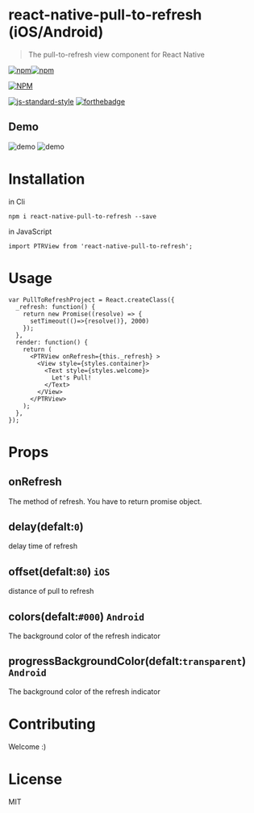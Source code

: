# react-native-pull-to-refresh (iOS/Android)
> The pull-to-refresh view component for React Native

[![npm](https://img.shields.io/npm/v/react-native-pull-to-refresh.svg)]()[![npm](https://img.shields.io/npm/l/react-native-pull-to-refresh.svg)]()


[![NPM](https://nodei.co/npm/react-native-pull-to-refresh.png?downloads=true&downloadRank=true&stars=true)](https://nodei.co/npm/react-native-pull-to-refresh/)

[![js-standard-style](https://cdn.rawgit.com/feross/standard/master/badge.svg)](https://github.com/feross/standard) [![forthebadge](http://forthebadge.com/images/badges/uses-js.svg)](http://forthebadge.com)

Demo
---
![demo](./doc/arrow_update_demo.gif)
![demo](./doc/android_demo.gif)

# Installation

in Cli

```
npm i react-native-pull-to-refresh --save
```

in JavaScript

```
import PTRView from 'react-native-pull-to-refresh';
```

# Usage

```
var PullToRefreshProject = React.createClass({
  _refresh: function() {
    return new Promise((resolve) => {
      setTimeout(()=>{resolve()}, 2000)
    });
  },
  render: function() {
    return (
      <PTRView onRefresh={this._refresh} >
        <View style={styles.container}>
          <Text style={styles.welcome}>
            Let's Pull!
          </Text>
        </View>
      </PTRView>
    );
  },
});
```
# Props

## onRefresh
The method of refresh. You have to return promise object.

## delay(defalt:`0`)
delay time of refresh

## offset(defalt:`80`) `iOS`
distance of pull to refresh

## colors(defalt:`#000`) `Android`
The background color of the refresh indicator

## progressBackgroundColor(defalt:`transparent`) `Android`
The background color of the refresh indicator
# Contributing
Welcome :)


# License
MIT
